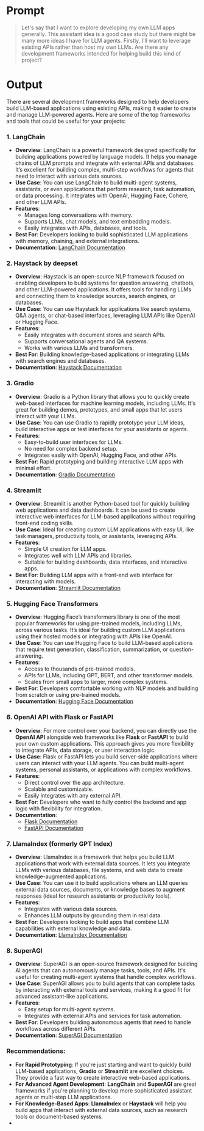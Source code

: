 # Prompt

> Let's say that I want to explore developing my own LLM apps generally. This assistant idea is a good case study but there might be many more ideas I have for LLM agents. Firstly, I'll want to leverage existing APIs rather than host my own LLMs. Are there any development frameworks intended for helping build this kind of project?

# Output

There are several development frameworks designed to help developers build LLM-based applications using existing APIs, making it easier to create and manage LLM-powered agents. Here are some of the top frameworks and tools that could be useful for your projects:

### 1. LangChain

- **Overview**: LangChain is a powerful framework designed specifically for building applications powered by language models. It helps you manage chains of LLM prompts and integrate with external APIs and databases. It’s excellent for building complex, multi-step workflows for agents that need to interact with various data sources.
- **Use Case**: You can use LangChain to build multi-agent systems, assistants, or even applications that perform research, task automation, or data processing. It integrates with OpenAI, Hugging Face, Cohere, and other LLM APIs.
- **Features**:
  - Manages long conversations with memory.
  - Supports LLMs, chat models, and text embedding models.
  - Easily integrates with APIs, databases, and tools.
- **Best For**: Developers looking to build sophisticated LLM applications with memory, chaining, and external integrations.
- **Documentation**: [LangChain Documentation](https://langchain.com/)

### 2. Haystack by deepset

- **Overview**: Haystack is an open-source NLP framework focused on enabling developers to build systems for question answering, chatbots, and other LLM-powered applications. It offers tools for handling LLMs and connecting them to knowledge sources, search engines, or databases.
- **Use Case**: You can use Haystack for applications like search systems, Q\&A agents, or chat-based interfaces, leveraging LLM APIs like OpenAI or Hugging Face.
- **Features**:
  - Easily integrates with document stores and search APIs.
  - Supports conversational agents and QA systems.
  - Works with various LLMs and transformers.
- **Best For**: Building knowledge-based applications or integrating LLMs with search engines and databases.
- **Documentation**: [Haystack Documentation](https://docs.haystack.deepset.ai/)

### 3. Gradio

- **Overview**: Gradio is a Python library that allows you to quickly create web-based interfaces for machine learning models, including LLMs. It's great for building demos, prototypes, and small apps that let users interact with your LLMs.
- **Use Case**: You can use Gradio to rapidly prototype your LLM ideas, build interactive apps or test interfaces for your assistants or agents.
- **Features**:
  - Easy-to-build user interfaces for LLMs.
  - No need for complex backend setup.
  - Integrates easily with OpenAI, Hugging Face, and other APIs.
- **Best For**: Rapid prototyping and building interactive LLM apps with minimal effort.
- **Documentation**: [Gradio Documentation](https://gradio.app/)

### 4. Streamlit

- **Overview**: Streamlit is another Python-based tool for quickly building web applications and data dashboards. It can be used to create interactive web interfaces for LLM-based applications without requiring front-end coding skills.
- **Use Case**: Ideal for creating custom LLM applications with easy UI, like task managers, productivity tools, or assistants, leveraging APIs.
- **Features**:
  - Simple UI creation for LLM apps.
  - Integrates well with LLM APIs and libraries.
  - Suitable for building dashboards, data interfaces, and interactive apps.
- **Best For**: Building LLM apps with a front-end web interface for interacting with models.
- **Documentation**: [Streamlit Documentation](https://streamlit.io/)

### 5. Hugging Face Transformers

- **Overview**: Hugging Face’s transformers library is one of the most popular frameworks for using pre-trained models, including LLMs, across various tasks. It’s ideal for building custom LLM applications using their hosted models or integrating with APIs like OpenAI.
- **Use Case**: You can use Hugging Face to build LLM-based applications that require text generation, classification, summarization, or question-answering.
- **Features**:
  - Access to thousands of pre-trained models.
  - APIs for LLMs, including GPT, BERT, and other transformer models.
  - Scales from small apps to larger, more complex systems.
- **Best For**: Developers comfortable working with NLP models and building from scratch or using pre-trained models.
- **Documentation**: [Hugging Face Documentation](https://huggingface.co/docs/transformers/)

### 6. OpenAI API with Flask or FastAPI

- **Overview**: For more control over your backend, you can directly use the **OpenAI API** alongside web frameworks like **Flask** or **FastAPI** to build your own custom applications. This approach gives you more flexibility to integrate APIs, data storage, or user interaction logic.
- **Use Case**: Flask or FastAPI lets you build server-side applications where users can interact with your LLM agents. You can build multi-agent systems, personal assistants, or applications with complex workflows.
- **Features**:
  - Direct control over the app architecture.
  - Scalable and customizable.
  - Easily integrates with any external API.
- **Best For**: Developers who want to fully control the backend and app logic with flexibility for integration.
- **Documentation**:
  - [Flask Documentation](https://flask.palletsprojects.com/)
  - [FastAPI Documentation](https://fastapi.tiangolo.com/)

### 7. LlamaIndex (formerly GPT Index)

- **Overview**: LlamaIndex is a framework that helps you build LLM applications that work with external data sources. It lets you integrate LLMs with various databases, file systems, and web data to create knowledge-augmented applications.
- **Use Case**: You can use it to build applications where an LLM queries external data sources, documents, or knowledge bases to augment responses (ideal for research assistants or productivity tools).
- **Features**:
  - Integrates with various data sources.
  - Enhances LLM outputs by grounding them in real data.
- **Best For**: Developers looking to build apps that combine LLM capabilities with external knowledge and data.
- **Documentation**: [LlamaIndex Documentation](https://gpt-index.readthedocs.io/)

### 8. SuperAGI

- **Overview**: SuperAGI is an open-source framework designed for building AI agents that can autonomously manage tasks, tools, and APIs. It's useful for creating multi-agent systems that handle complex workflows.
- **Use Case**: SuperAGI allows you to build agents that can complete tasks by interacting with external tools and services, making it a good fit for advanced assistant-like applications.
- **Features**:
  - Easy setup for multi-agent systems.
  - Integrates with external APIs and services for task automation.
- **Best For**: Developers building autonomous agents that need to handle workflows across different APIs.
- **Documentation**: [SuperAGI Documentation](https://superagi.com/)

### Recommendations:

- **For Rapid Prototyping**: If you're just starting and want to quickly build LLM-based applications, **Gradio** or **Streamlit** are excellent choices. They provide a fast way to create interactive web-based applications.
- **For Advanced Agent Development**: **LangChain** and **SuperAGI** are great frameworks if you're planning to develop more sophisticated assistant agents or multi-step LLM applications.
- **For Knowledge-Based Apps**: **LlamaIndex** or **Haystack** will help you build apps that interact with external data sources, such as research tools or document-based systems.
- 




